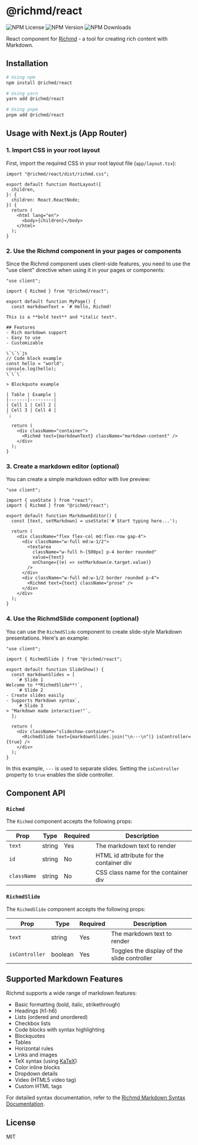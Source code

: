# @richmd/react

![NPM License](https://img.shields.io/npm/l/%40richmd%2Freact)
![NPM Version](https://img.shields.io/npm/v/%40richmd%2Freact)
![NPM Downloads](https://img.shields.io/npm/dw/%40richmd%2Freact)

React component for [Richmd](https://github.com/richmd/core) - a tool for creating rich content with Markdown.

## Installation

```bash
# Using npm
npm install @richmd/react

# Using yarn
yarn add @richmd/react

# Using pnpm
pnpm add @richmd/react
```

## Usage with Next.js (App Router)

### 1. Import CSS in your root layout

First, import the required CSS in your root layout file (`app/layout.tsx`):

```tsx
import "@richmd/react/dist/richmd.css";

export default function RootLayout({
  children,
}: {
  children: React.ReactNode;
}) {
  return (
    <html lang="en">
      <body>{children}</body>
    </html>
  );
}
```

### 2. Use the Richmd component in your pages or components

Since the Richmd component uses client-side features, you need to use the "use client" directive when using it in your pages or components:

```tsx
"use client";

import { Richmd } from "@richmd/react";

export default function MyPage() {
  const markdownText = `# Hello, Richmd!

This is a **bold text** and *italic text*.

## Features
- Rich markdown support
- Easy to use
- Customizable

\`\`\`js
// Code block example
const hello = "world";
console.log(hello);
\`\`\`

> Blockquote example

| Table | Example |
|-------|---------|
| Cell 1 | Cell 2 |
| Cell 3 | Cell 4 |
`;

  return (
    <div className="container">
      <Richmd text={markdownText} className="markdown-content" />
    </div>
  );
}
```

### 3. Create a markdown editor (optional)

You can create a simple markdown editor with live preview:

```tsx
"use client";

import { useState } from "react";
import { Richmd } from "@richmd/react";

export default function MarkdownEditor() {
  const [text, setMarkdown] = useState('# Start typing here...');

  return (
    <div className="flex flex-col md:flex-row gap-4">
      <div className="w-full md:w-1/2">
        <textarea 
          className="w-full h-[500px] p-4 border rounded"
          value={text}
          onChange={(e) => setMarkdown(e.target.value)}
        />
      </div>
      <div className="w-full md:w-1/2 border rounded p-4">
        <Richmd text={text} className="prose" />
      </div>
    </div>
  );
}
```

### 4. Use the RichmdSlide component (optional)

You can use the `RichmdSlide` component to create slide-style Markdown presentations. Here's an example:

```tsx
"use client";

import { RichmdSlide } from "@richmd/react";

export default function SlideShow() {
  const markdownSlides = [
    `# Slide 1
Welcome to **RichmdSlide**!`,
    `# Slide 2
- Create slides easily
- Supports Markdown syntax`,
    `# Slide 3
> "Markdown made interactive!"`,
  ];

  return (
    <div className="slideshow-container">
      <RichmdSlide text={markdownSlides.join("\n---\n")} isController={true} />
    </div>
  );
}
```

In this example, `---` is used to separate slides. Setting the `isController` property to `true` enables the slide controller.

## Component API

### `Richmd`

The `Richmd` component accepts the following props:

| Prop | Type | Required | Description |
|------|------|----------|-------------|
| `text` | string | Yes | The markdown text to render |
| `id` | string | No | HTML id attribute for the container div |
| `className` | string | No | CSS class name for the container div |


### `RichmdSlide`

The `RichmdSlide` component accepts the following props:

| Prop | Type | Required | Description |
|------|------|----------|-------------|
| `text` | string | Yes | The markdown text to render |
| `isController` | boolean | Yes | Toggles the display of the slide controller |

## Supported Markdown Features

Richmd supports a wide range of markdown features:

- Basic formatting (bold, italic, strikethrough)
- Headings (h1-h6)
- Lists (ordered and unordered)
- Checkbox lists
- Code blocks with syntax highlighting
- Blockquotes
- Tables
- Horizontal rules
- Links and images
- TeX syntax (using [KaTeX](https://katex.org/))
- Color inline blocks
- Dropdown details
- Video (HTML5 video tag)
- Custom HTML tags

For detailed syntax documentation, refer to the [Richmd Markdown Syntax Documentation](./docs/md-syntax.md).


## License

MIT
